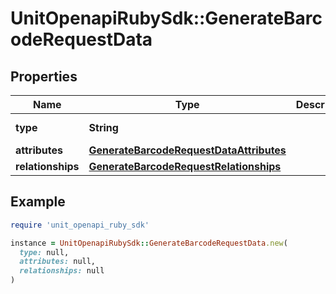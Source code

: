# UnitOpenapiRubySdk::GenerateBarcodeRequestData

## Properties

| Name | Type | Description | Notes |
| ---- | ---- | ----------- | ----- |
| **type** | **String** |  | [default to &#39;cashDepositBarcode&#39;] |
| **attributes** | [**GenerateBarcodeRequestDataAttributes**](GenerateBarcodeRequestDataAttributes.md) |  |  |
| **relationships** | [**GenerateBarcodeRequestRelationships**](GenerateBarcodeRequestRelationships.md) |  |  |

## Example

```ruby
require 'unit_openapi_ruby_sdk'

instance = UnitOpenapiRubySdk::GenerateBarcodeRequestData.new(
  type: null,
  attributes: null,
  relationships: null
)
```

